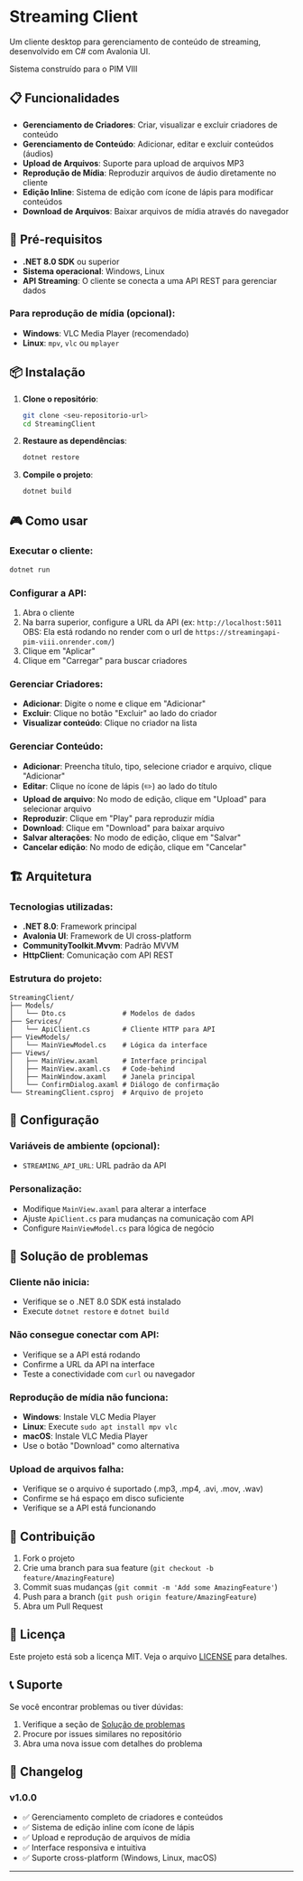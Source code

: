 # Streaming Client

Um cliente desktop para gerenciamento de conteúdo de streaming, desenvolvido em C# com Avalonia UI.

Sistema construído para o PIM VIII

## 📋 Funcionalidades

- **Gerenciamento de Criadores**: Criar, visualizar e excluir criadores de conteúdo
- **Gerenciamento de Conteúdo**: Adicionar, editar e excluir conteúdos (áudios)
- **Upload de Arquivos**: Suporte para upload de arquivos MP3
- **Reprodução de Mídia**: Reproduzir arquivos de áudio diretamente no cliente
- **Edição Inline**: Sistema de edição com ícone de lápis para modificar conteúdos
- **Download de Arquivos**: Baixar arquivos de mídia através do navegador

## 🚀 Pré-requisitos

- **.NET 8.0 SDK** ou superior
- **Sistema operacional**: Windows, Linux
- **API Streaming**: O cliente se conecta a uma API REST para gerenciar dados

### Para reprodução de mídia (opcional):
- **Windows**: VLC Media Player (recomendado)
- **Linux**: `mpv`, `vlc` ou `mplayer`

## 📦 Instalação

1. **Clone o repositório**:
   ```bash
   git clone <seu-repositorio-url>
   cd StreamingClient
   ```

2. **Restaure as dependências**:
   ```bash
   dotnet restore
   ```

3. **Compile o projeto**:
   ```bash
   dotnet build
   ```

## 🎮 Como usar

### Executar o cliente:
```bash
dotnet run
```

### Configurar a API:
1. Abra o cliente
2. Na barra superior, configure a URL da API (ex: `http://localhost:5011` OBS: Ela está rodando no render com o url de `https://streamingapi-pim-viii.onrender.com/`)
3. Clique em "Aplicar"
4. Clique em "Carregar" para buscar criadores

### Gerenciar Criadores:
- **Adicionar**: Digite o nome e clique em "Adicionar"
- **Excluir**: Clique no botão "Excluir" ao lado do criador
- **Visualizar conteúdo**: Clique no criador na lista

### Gerenciar Conteúdo:
- **Adicionar**: Preencha título, tipo, selecione criador e arquivo, clique "Adicionar"
- **Editar**: Clique no ícone de lápis (✏️) ao lado do título
- **Upload de arquivo**: No modo de edição, clique em "Upload" para selecionar arquivo
- **Reproduzir**: Clique em "Play" para reproduzir mídia
- **Download**: Clique em "Download" para baixar arquivo
- **Salvar alterações**: No modo de edição, clique em "Salvar"
- **Cancelar edição**: No modo de edição, clique em "Cancelar"

## 🏗️ Arquitetura

### Tecnologias utilizadas:
- **.NET 8.0**: Framework principal
- **Avalonia UI**: Framework de UI cross-platform
- **CommunityToolkit.Mvvm**: Padrão MVVM
- **HttpClient**: Comunicação com API REST

### Estrutura do projeto:
```
StreamingClient/
├── Models/
│   └── Dto.cs              # Modelos de dados
├── Services/
│   └── ApiClient.cs        # Cliente HTTP para API
├── ViewModels/
│   └── MainViewModel.cs    # Lógica da interface
├── Views/
│   ├── MainView.axaml      # Interface principal
│   ├── MainView.axaml.cs   # Code-behind
│   ├── MainWindow.axaml    # Janela principal
│   └── ConfirmDialog.axaml # Diálogo de confirmação
└── StreamingClient.csproj  # Arquivo de projeto
```

## 🔧 Configuração

### Variáveis de ambiente (opcional):
- `STREAMING_API_URL`: URL padrão da API

### Personalização:
- Modifique `MainView.axaml` para alterar a interface
- Ajuste `ApiClient.cs` para mudanças na comunicação com API
- Configure `MainViewModel.cs` para lógica de negócio

## 🐛 Solução de problemas

### Cliente não inicia:
- Verifique se o .NET 8.0 SDK está instalado
- Execute `dotnet restore` e `dotnet build`

### Não consegue conectar com API:
- Verifique se a API está rodando
- Confirme a URL da API na interface
- Teste a conectividade com `curl` ou navegador

### Reprodução de mídia não funciona:
- **Windows**: Instale VLC Media Player
- **Linux**: Execute `sudo apt install mpv vlc`
- **macOS**: Instale VLC Media Player
- Use o botão "Download" como alternativa

### Upload de arquivos falha:
- Verifique se o arquivo é suportado (.mp3, .mp4, .avi, .mov, .wav)
- Confirme se há espaço em disco suficiente
- Verifique se a API está funcionando

## 🤝 Contribuição

1. Fork o projeto
2. Crie uma branch para sua feature (`git checkout -b feature/AmazingFeature`)
3. Commit suas mudanças (`git commit -m 'Add some AmazingFeature'`)
4. Push para a branch (`git push origin feature/AmazingFeature`)
5. Abra um Pull Request

## 📝 Licença

Este projeto está sob a licença MIT. Veja o arquivo [LICENSE](LICENSE) para detalhes.

## 📞 Suporte

Se você encontrar problemas ou tiver dúvidas:

1. Verifique a seção de [Solução de problemas](#-solução-de-problemas)
2. Procure por issues similares no repositório
3. Abra uma nova issue com detalhes do problema

## 🔄 Changelog

### v1.0.0
- ✅ Gerenciamento completo de criadores e conteúdos
- ✅ Sistema de edição inline com ícone de lápis
- ✅ Upload e reprodução de arquivos de mídia
- ✅ Interface responsiva e intuitiva
- ✅ Suporte cross-platform (Windows, Linux, macOS)

---

